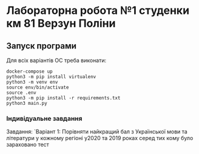 # Лабораторна робота №1 студенки км 81 Верзун Поліни

## Запуск програми
Для всіх варіантів ОС треба виконати:
```
docker-compose up
python3 -m pip install virtualenv
python3 -m venv env
source env/bin/activate
source .env
python3 -m pip install -r requirements.txt
python3 main.py
```

### Індивідуальне завдання

Завдання: `Варіант 1:
        Порівняти найкращий бал з Української мови та літератури у кожному
        регіоні у2020 та 2019 роках серед тих кому було зараховано тест
